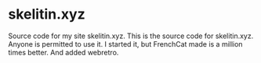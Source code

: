 # skelitin.xyz
Source code for my site skelitin.xyz.
This is the source code for skelitin.xyz.
Anyone is permitted to use it.
I started it, but FrenchCat made is a million times better.
And added webretro.
